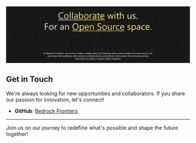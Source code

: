 ![Get involved at Bedrock Frontiers](https://github.com/BedrockFrontiers/.github/blob/main/images/bedrock-collaborate.png)

## Get in Touch

We're always looking for new opportunities and collaborators. If you share our passion for innovation, let's connect!

* **GitHub**: [Bedrock Frontiers](https://github.com/BedrockFrontiers/)
  
----

Join us on our journey to redefine what's possible and shape the future together!
